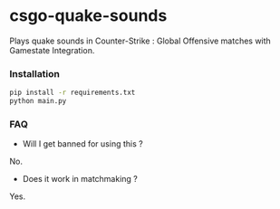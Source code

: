 # csgo-quake-sounds

Plays quake sounds in Counter-Strike : Global Offensive matches with Gamestate Integration.

### Installation

```sh
pip install -r requirements.txt
python main.py
```

### FAQ

* Will I get banned for using this ?

No.

* Does it work in matchmaking ?

Yes.